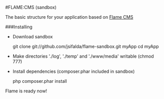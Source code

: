 #FLAME:CMS (sandbox)

The basic structure for your application based on [Flame CMS](https://github.com/jsifalda/flame)

###Installing
- Download sandbox

	git clone git://github.com/jsifalda/flame-sandbox.git myApp
	cd myApp

- Make directories './log', './temp' and './www/media' writable (chmod 777)
- Install dependencies (composer.phar included in sandbox)

	php composer.phar install

Flame is ready now!